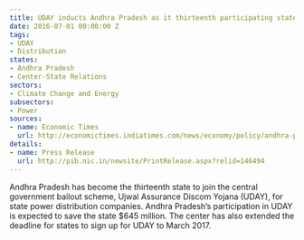 ```yaml
---
title: UDAY inducts Andhra Pradesh as it thirteenth participating state
date: 2016-07-01 00:00:00 Z
tags:
- UDAY
- Distribution
states:
- Andhra Pradesh
- Center-State Relations
sectors:
- Climate Change and Energy
subsectors:
- Power
sources:
- name: Economic Times
  url: http://economictimes.indiatimes.com/news/economy/policy/andhra-pradesh-joins-uday-to-derive-rs-4400-crore-benefits/articleshow/52907682.cms
details:
- name: Press Release
  url: http://pib.nic.in/newsite/PrintRelease.aspx?relid=146494
---
```


Andhra Pradesh has become the thirteenth state to join the central government bailout scheme, Ujwal Assurance Discom Yojana (UDAY), for state power distribution companies. Andhra Pradesh’s participation in UDAY is expected to save the state $645 million. The center has also extended the deadline for states to sign up for UDAY to March 2017.
